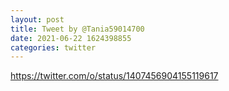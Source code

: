 ```yaml
--- 
layout: post 
title: Tweet by @Tania59014700 
date: 2021-06-22 1624398855 
categories: twitter 
--- 
```

https://twitter.com/o/status/1407456904155119617